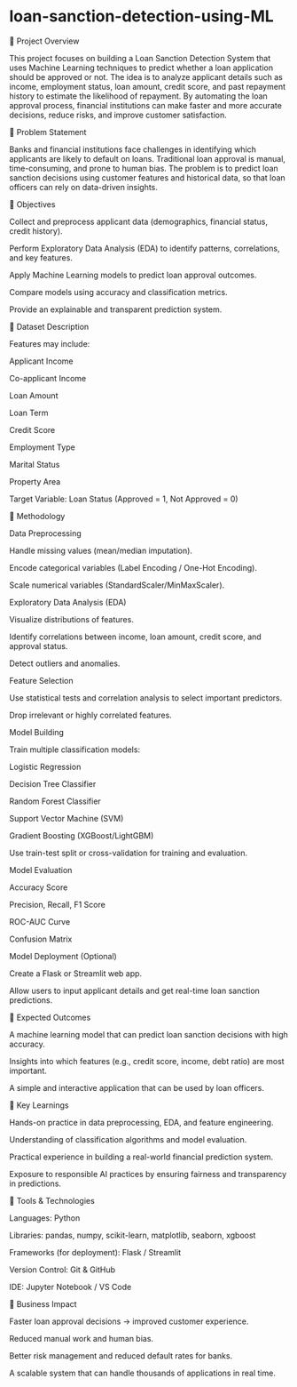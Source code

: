 # loan-sanction-detection-using-ML
🔹 Project Overview

This project focuses on building a Loan Sanction Detection System that uses Machine Learning techniques to predict whether a loan application should be approved or not.
The idea is to analyze applicant details such as income, employment status, loan amount, credit score, and past repayment history to estimate the likelihood of repayment.
By automating the loan approval process, financial institutions can make faster and more accurate decisions, reduce risks, and improve customer satisfaction.

🔹 Problem Statement

Banks and financial institutions face challenges in identifying which applicants are likely to default on loans. Traditional loan approval is manual, time-consuming, and prone to human bias.
The problem is to predict loan sanction decisions using customer features and historical data, so that loan officers can rely on data-driven insights.

🔹 Objectives

Collect and preprocess applicant data (demographics, financial status, credit history).

Perform Exploratory Data Analysis (EDA) to identify patterns, correlations, and key features.

Apply Machine Learning models to predict loan approval outcomes.

Compare models using accuracy and classification metrics.

Provide an explainable and transparent prediction system.

🔹 Dataset Description

Features may include:

Applicant Income

Co-applicant Income

Loan Amount

Loan Term

Credit Score

Employment Type

Marital Status

Property Area

Target Variable: Loan Status (Approved = 1, Not Approved = 0)

🔹 Methodology

Data Preprocessing

Handle missing values (mean/median imputation).

Encode categorical variables (Label Encoding / One-Hot Encoding).

Scale numerical variables (StandardScaler/MinMaxScaler).

Exploratory Data Analysis (EDA)

Visualize distributions of features.

Identify correlations between income, loan amount, credit score, and approval status.

Detect outliers and anomalies.

Feature Selection

Use statistical tests and correlation analysis to select important predictors.

Drop irrelevant or highly correlated features.

Model Building

Train multiple classification models:

Logistic Regression

Decision Tree Classifier

Random Forest Classifier

Support Vector Machine (SVM)

Gradient Boosting (XGBoost/LightGBM)

Use train-test split or cross-validation for training and evaluation.

Model Evaluation

Accuracy Score

Precision, Recall, F1 Score

ROC-AUC Curve

Confusion Matrix

Model Deployment (Optional)

Create a Flask or Streamlit web app.

Allow users to input applicant details and get real-time loan sanction predictions.

🔹 Expected Outcomes

A machine learning model that can predict loan sanction decisions with high accuracy.

Insights into which features (e.g., credit score, income, debt ratio) are most important.

A simple and interactive application that can be used by loan officers.

🔹 Key Learnings

Hands-on practice in data preprocessing, EDA, and feature engineering.

Understanding of classification algorithms and model evaluation.

Practical experience in building a real-world financial prediction system.

Exposure to responsible AI practices by ensuring fairness and transparency in predictions.

🔹 Tools & Technologies

Languages: Python

Libraries: pandas, numpy, scikit-learn, matplotlib, seaborn, xgboost

Frameworks (for deployment): Flask / Streamlit

Version Control: Git & GitHub

IDE: Jupyter Notebook / VS Code

🔹 Business Impact

Faster loan approval decisions → improved customer experience.

Reduced manual work and human bias.

Better risk management and reduced default rates for banks.

A scalable system that can handle thousands of applications in real time.
